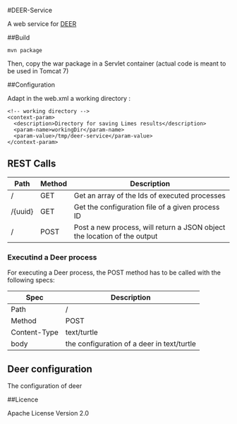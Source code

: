 #DEER-Service

A web service for [DEER](https://github.com/GeoKnow/DEER)
	
##Build

	mvn package
	
Then, copy the war package in a Servlet container (actual code is meant to be used in Tomcat 7)
	
##Configuration
	
Adapt in the web.xml a working directory :

    <!-- working directory -->
    <context-param>
      <description>Directory for saving Limes results</description>
      <param-name>workingDir</param-name>
      <param-value>/tmp/deer-service</param-value>
    </context-param>
      
## REST Calls

Path | Method | Description
-|-|-
/ | GET | Get an array of the Ids of executed processes
/{uuid} | GET | Get the configuration file of a given process ID
/ |POST | Post a new process, will return a JSON object the location of the output

### Executind a Deer process

For executing a Deer process, the POST method has to be called with the following specs:

Spec | Description
-|-
Path | /
Method | POST
Content-Type | text/turtle
body | the configuration of a deer in text/turtle

## Deer configuration

The configuration of deer

##Licence

Apache License Version 2.0
